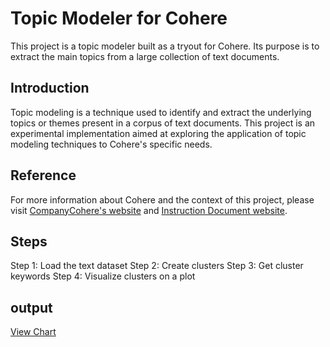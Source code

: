 # Topic Modeler for Cohere

This project is a topic modeler built as a tryout for Cohere. Its purpose is to extract the main topics from a large collection of text documents.

## Introduction

Topic modeling is a technique used to identify and extract the underlying topics or themes present in a corpus of text documents. This project is an experimental implementation aimed at exploring the application of topic modeling techniques to Cohere's specific needs.

## Reference

For more information about Cohere and the context of this project, please visit [CompanyCohere's website](https://www.Cohere.com) and [Instruction Document website](https://docs.cohere.com/page/topic-modeling).

## Steps

Step 1: Load the text dataset
Step 2: Create clusters
Step 3: Get cluster keywords
Step 4: Visualize clusters on a plot

## output
[View Chart](https://github.com/Alisasa/Topic-Modeler-Cohere-Tryout/chart.html)



